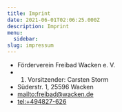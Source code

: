 ```yaml
---
title: Imprint
date: 2021-06-01T02:06:25.000Z
description: Imprint
menu:
  sidebar:
slug: impressum
---
```


- Förderverein Freibad Wacken e. V.
- 1. Vorsitzender: Carsten Storm
- Süderstr. 1, 25596 Wacken
- <mailto:freibad@wacken.de>
- <tel:+494827-626>
